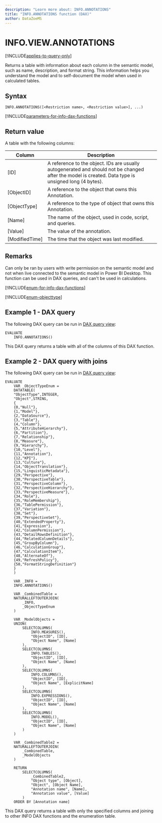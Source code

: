 ```yaml
---
description: "Learn more about: INFO.ANNOTATIONS"
title: "INFO.ANNOTATIONS function (DAX)"
author: DataZoeMS
---
```

# INFO.VIEW.ANNOTATIONS

[!INCLUDE[applies-to-query-only](includes/applies-to-query-only.md)]

Returns a table with information about each column in the semantic model, such as name, description, and format string. This information helps you understand the model and to self-document the model when used in calculated tables. 

## Syntax

```dax
INFO.ANNOTATIONS([<Restriction name>, <Restriction value>], ...)
```

[!INCLUDE[parameters-for-info-dax-functions](includes/parameters-for-info-dax-functions.md)]

## Return value

A table with the following columns:

| Column | Description |
|---|---|
| [ID] | A reference to the object. IDs are usually autogenerated and should not be changed after the model is created. Data type is unsigned long (4 bytes). |
| [ObjectID] | A reference to the object that owns this Annotation. |
| [ObjectType] | A reference to the type of object that owns this Annotation. |
| [Name] | The name of the object, used in code, script, and queries. |
| [Value] | The value of the annotation. |
| [ModifiedTime] | The time that the object was last modified. |

## Remarks

Can only be ran by users with write permission on the semantic model and not when live connected to the semantic model in Power BI Desktop. This function can be used in DAX queries, and can't be used in calculations.

[!INCLUDE[enum-for-info-dax-functions](includes/enum-title-for-info-dax-functions.md)]

[!INCLUDE[enum-objecttype](includes/enum-objecttype.md)]

## Example 1 - DAX query

The following DAX query can be run in [DAX query view](/power-bi/transform-model/dax-query-view):

```dax
EVALUATE
	INFO.ANNOTATIONS()
```

This DAX query returns a table with all of the columns of this DAX function.

## Example 2 - DAX query with joins

The following DAX query can be run in [DAX query view](/power-bi/transform-model/dax-query-view): 

```dax
EVALUATE
	VAR _ObjectTypeEnum =
	DATATABLE(
	"ObjectType",INTEGER,
	"Object",STRING,
	{
	{0,"Null"},
	{1,"Model"},
	{2,"DataSource"},
	{3,"Table"},
	{4,"Column"},
	{5,"AttributeHierarchy"},
	{6,"Partition"},
	{7,"Relationship"},
	{8,"Measure"},
	{9,"Hierarchy"},
	{10,"Level"},
	{11,"Annotation"},
	{12,"KPI"},
	{13,"Culture"},
	{14,"ObjectTranslation"},
	{15,"LinguisticMetadata"},
	{29,"Perspective"},
	{30,"PerspectiveTable"},
	{31,"PerspectiveColumn"},
	{32,"PerspectiveHierarchy"},
	{33,"PerspectiveMeasure"},
	{34,"Role"},
	{35,"RoleMembership"},
	{36,"TablePermission"},
	{37,"Variation"},
	{38,"Set"},
	{39,"PerspectiveSet"},
	{40,"ExtendedProperty"},
	{41,"Expression"},
	{42,"ColumnPermission"},
	{43,"DetailRowsDefinition"},
	{44,"RelatedColumnDetails"},
	{45,"GroupByColumn"},
	{46,"CalculationGroup"},
	{47,"CalculationItem"},
	{48,"AlternateOf"},
	{49,"RefreshPolicy"},
	{50,"FormatStringDefinition"}
	}
	)

	VAR _INFO =
	INFO.ANNOTATIONS()

	VAR _CombinedTable =
	NATURALLEFTOUTERJOIN(
		_INFO,
		_ObjectTypeEnum
	)

	VAR _ModelObjects =
	UNION(
		SELECTCOLUMNS(
			INFO.MEASURES(),
			"ObjectID", [ID],
			"Object Name", [Name]
		),
		SELECTCOLUMNS(
			INFO.TABLES(),
			"ObjectID", [ID],
			"Object Name", [Name]
		),
		SELECTCOLUMNS(
			INFO.COLUMNS(),
			"ObjectID", [ID],
			"Object Name", [ExplicitName]
		),
		SELECTCOLUMNS(
			INFO.EXPRESSIONS(),
			"ObjectID", [ID],
			"Object Name", [Name]
		),
		SELECTCOLUMNS(
			INFO.MODEL(),
			"ObjectID", [ID],
			"Object Name", [Name]
		)
	)

	VAR _CombinedTable2 =
	NATURALLEFTOUTERJOIN(
		_CombinedTable,
		_ModelObjects
	)

	RETURN
		SELECTCOLUMNS(
			_CombinedTable2,
			"Object type", [Object],
			"Object", [Object Name],
			"Annotation name", [Name],
			"Annotation value", [Value]
		)
	ORDER BY [Annotation name]
```

This DAX query returns a table with only the specified columns and joining to other INFO DAX functions and the enumeration table.
